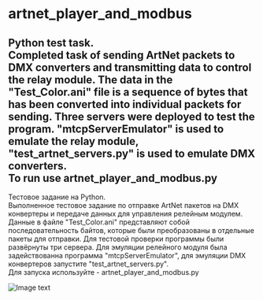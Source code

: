 # artnet_player_and_modbus
Python test task.  
Completed task of sending ArtNet packets to DMX converters and transmitting data to control the relay module.
The data in the "Test_Color.ani" file is a sequence of bytes that has been converted into individual packets for sending.
Three servers were deployed to test the program.
"mtcpServerEmulator" is used to emulate the relay module, "test_artnet_servers.py" is used to emulate DMX converters.  
  To run use artnet_player_and_modbus.py
---
Тестовое задание на Python.  
Выполненное тестовое задание по отправке ArtNet пакетов на DMX конвертеры и передаче данных для управления релейным модулем. 
Данные в файле "Test_Color.ani" представляют собой последовательность байтов, которые были преобразованы в отдельные пакеты для отправки.
Для тестовой проверки программы были развёрнуты три сервера. 
Для эмуляции релейного модуля была задействованна программа "mtcpServerEmulator", для эмуляции DMX конвертеров запустите "test_artnet_servers.py".  
Для запуска используйте - artnet_player_and_modbus.py

![Image text](https://github.com/jimbojimih/artnet_player_and_modbus/blob/main/task.jpg)
